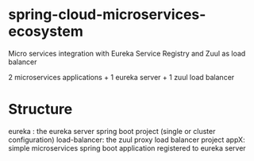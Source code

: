 # spring-cloud-microservices-ecosystem
Micro services integration with Eureka Service Registry and Zuul as load balancer

2 microservices applications + 1 eureka server + 1 zuul load balancer

# Structure
eureka : the eureka server spring boot project (single or cluster configuration)
load-balancer: the zuul proxy load balancer project
appX: simple microservices spring boot application registered to eureka server

